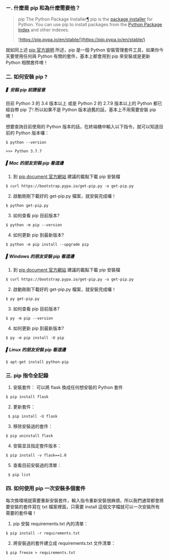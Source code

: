 ### ㄧ. 什麼是 pip 和為什麼需要他？

> pip The Python Package Installer[¶](https://pip.pypa.io/en/stable/#pip-the-python-package-installer)
> pip is the [package installer](https://packaging.python.org/guides/tool-recommendations/) for Python. You can use pip to install packages from the [Python Package Index](https://pypi.org/) and other indexes.
> 
> [https://pip.pypa.io/en/stable/](https://pip.pypa.io/en/stable/)

就如同上述 [pip 官方說明](https://pip.pypa.io/en/stable/) 所述，pip 是一個 Python 安裝管理套件工具，如果你今天要使用任何與 Python 有關的套件，基本上都會用到 pip 來安裝或是更新 Python 相關套件唷！

### 二. 如何安裝 pip ?

##### ▍安裝 pip 前請留意

目前 Python 3 的 3.4 版本以上 或是 Python 2 的 2.7.9 版本以上的 Python 都已經自帶 pip 了! 所以如果不是 Python 版本過舊的話，基本上不用需要安裝 pip 唷！

想要查詢目前使用的 Python 版本的話，在終端機中輸入以下指令，就可以知道目前的 Python 版本囉：

```
$ python --version

>>> Python 3.7.7
```

##### ▍Mac 的朋友安裝 pip 看這邊

1. 到 [pip document 官方網站](https://pip.pypa.io/en/stable/installing/) 建議的載點下載 pip 安裝檔

```
$ curl https://bootstrap.pypa.io/get-pip.py -o get-pip.py
```

2. 啟動剛剛下載好的 get-pip.py 檔案，就安裝完成囉！

```
$ python get-pip.py
```

3. 如何查看 pip 目前版本?

```
$ python -m pip --version
```

4. 如何更新 pip 到最新版本?

```
$ python -m pip install --upgrade pip
```

##### ▍Windows 的朋友安裝 pip 看這邊

1. 到 [pip document 官方網站](https://pip.pypa.io/en/stable/installing/) 建議的載點下載 pip 安裝檔

```
$ curl https://bootstrap.pypa.io/get-pip.py -o get-pip.py
```

2. 啟動剛剛下載好的 get-pip.py 檔案，就安裝完成囉！

```
$ py get-pip.py
```

3. 如何查看 pip 目前版本?

```
$ py -m pip --version
```

4. 如何更新 pip 到最新版本?

```
$ py -m pip install -U pip
```

##### ▍Linux 的朋友安裝 pip 看這邊

```
$ apt-get install python-pip 
```

### 三. pip 指令全記錄

1. 安裝套件： 可以將 flask 換成任何想安裝的 Python 套件

```
$ pip install flask
```

2. 更新套件：

```
 $ pip install -U flask
```

3. 移除安裝過的套件：

```
$ pip uninstall flask
```

4. 安裝並且指定套件版本：

```
$ pip install -v flask==1.0 
```

5. 查看目前安裝過的清單：

```
 $ pip list
```

### 四. 如何使用 pip 一次安裝多個套件

每次換環境就需要重新安裝套件，輸入指令重新安裝很麻煩，所以我們通常都會將要安裝的套件寫在 txt 檔案裡面，只需要 install 這個文字檔就可以一次安裝所有需要的套件囉！

1. pip 安裝 requirements.txt 內的清單：

```
$ pip install -r requirements.txt 
```

2. 將安裝過的套件建立成 requirements.txt 文件清單：

```
$ pip freeze > requirements.txt
```
